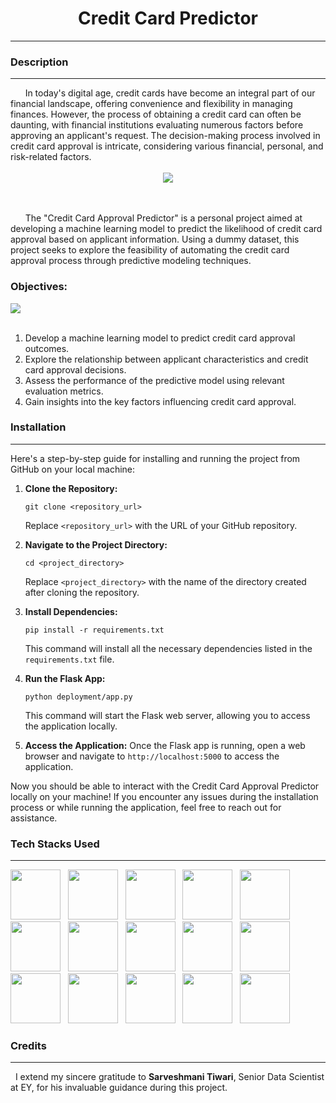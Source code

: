 # <center>Credit Card Predictor<center>
<hr>

### Description
<hr>
&nbsp; &nbsp; &nbsp; In today's digital age, credit cards have become an integral part of our financial landscape, offering convenience and flexibility in managing finances. However, the process of obtaining a credit card can often be daunting, with financial institutions evaluating numerous factors before approving an applicant's request. The decision-making process involved in credit card approval is intricate, considering various financial, personal, and risk-related factors.

<br>
<br>

<center><img src="https://th.bing.com/th?id=OSK.HEROyei_4UDEq7FPXP51ei5cdAuZu-DNPaSfEWTSQfxCg6k&w=384&h=228&c=1&rs=2&o=6&dpr=1.4&pid=SANGAM"></center>

<br>
<br>

&nbsp; &nbsp; &nbsp; The "Credit Card Approval Predictor" is a personal project aimed at developing a machine learning model to predict the likelihood of credit card approval based on applicant information. Using a dummy dataset, this project seeks to explore the feasibility of automating the credit card approval process through predictive modeling techniques.

### Objectives:

<img src="https://miro.medium.com/v2/resize:fit:828/format:webp/1*7cPFT3jToNS_FNgqP3hjFQ.jpeg">
</img>

<br>
<br>

1. Develop a machine learning model to predict credit card approval outcomes.
2. Explore the relationship between applicant characteristics and credit card approval decisions.
3. Assess the performance of the predictive model using relevant evaluation metrics.
4. Gain insights into the key factors influencing credit card approval.

### Installation
<hr>
Here's a step-by-step guide for installing and running the project from GitHub on your local machine:

1. **Clone the Repository:**
   ```
   git clone <repository_url>
   ```
   Replace `<repository_url>` with the URL of your GitHub repository.

2. **Navigate to the Project Directory:**
   ```
   cd <project_directory>
   ```
   Replace `<project_directory>` with the name of the directory created after cloning the repository.

3. **Install Dependencies:**
   ```
   pip install -r requirements.txt
   ```
   This command will install all the necessary dependencies listed in the `requirements.txt` file.

4. **Run the Flask App:**
   ```
   python deployment/app.py
   ```
   This command will start the Flask web server, allowing you to access the application locally.

5. **Access the Application:**
   Once the Flask app is running, open a web browser and navigate to `http://localhost:5000` to access the application.

Now you should be able to interact with the Credit Card Approval Predictor locally on your machine! If you encounter any issues during the installation process or while running the application, feel free to reach out for assistance.

### Tech Stacks Used
<hr>
<p><img src="https://th.bing.com/th/id/OIP.nUYOwBlsmc2xTLmGRzBTCQHaHa?rs=1&pid=ImgDetMain" height = 80 /> &nbsp; <img src="https://th.bing.com/th/id/OIP.fBJ2R5Y0m_tQXUxdc0icPQHaKd?rs=1&pid=ImgDetMain" height = 80 /> &nbsp; <img src="https://p7.hiclipart.com/preview/1005/511/631/web-development-html-logo-world-wide-web-consortium-create-html-signature.jpg" height = 80 /> &nbsp; <img src="https://th.bing.com/th/id/OIP.19Aio6uoXRdKgfrk2PR9qgHaHw?rs=1&pid=ImgDetMain" height=80 /> &nbsp; <img src="https://th.bing.com/th/id/OIP.wpHyLAxfVI1MEQGPxrC38wHaDV?rs=1&pid=ImgDetMain" height = 80 /> &nbsp; <img src="https://www.freecodecamp.org/news/content/images/2020/07/pandas-logo.png" height = 80 /> &nbsp; <img src="https://th.bing.com/th/id/OIP.RyIdXhOXLr7W4ei4-tvVggAAAA?w=180&h=180&c=7&r=0&o=5&dpr=1.4&pid=1.7" height = 80 /> &nbsp; <img src="https://user-images.githubusercontent.com/315810/92254613-279c8000-ee9f-11ea-9b73-5622a7d95f3f.png" height = 80 /> &nbsp; <img src="https://th.bing.com/th/id/OIP.Dd8IBe1AjWvzyhJzTjBftwHaD_?rs=1&pid=ImgDetMain" height=80 /> &nbsp; <img src="https://th.bing.com/th/id/OIP.8AaAYxLb-VOgGUW8V8JXQAAAAA?rs=1&pid=ImgDetMain" height = 80 /> &nbsp; <img src="https://th.bing.com/th/id/OIP.dEgEQ0JBlwn323Q_i0spsgAAAA?rs=1&pid=ImgDetMain" height=80 /> &nbsp; <img src="https://logos-world.net/wp-content/uploads/2021/02/Google-Cloud-Emblem.png" height = 80 /> &nbsp; <img src="https://th.bing.com/th/id/OIP.BWugDHBz7qW9EOPZfSk7fgHaFx?rs=1&pid=ImgDetMain" height = 80 /> &nbsp; <img src="https://logosmarcas.net/wp-content/uploads/2020/12/GitHub-Logo.png" height = 80 /> &nbsp; <img src="https://th.bing.com/th/id/OIP.Xa0BEkwl0Zx4qnY9lMbD7gHaHa?rs=1&pid=ImgDetMain" height = 80 /></p>


### Credits
<hr>
&nbsp; I extend my sincere gratitude to <b>Sarveshmani Tiwari</b>, Senior Data Scientist at EY, for his invaluable guidance during this project.

